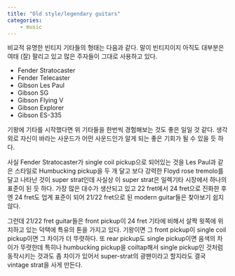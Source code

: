 ```yaml
---
title: "Old style/legendary guitars"
categories:
    - music
---
```


비교적 유명한 빈티지 기타들의 형태는 다음과 같다. 말이 빈티지이지 아직도 대부분은 여태 (잘) 팔리고 있고 많은 주자들이 그대로 사용하고 있다. 

- Fender Stratocaster
- Fender Telecaster
- Gibson Les Paul
- Gibson SG
- Gibson Flying V
- Gibson Explorer
- Gibson ES-335

기왕에 기타를 시작했다면 위 기타들을 한번씩 경험해보는 것도 좋은 일일 것 같다. 생각외로 자신이 바라는 사운드가 어떤 사운드인가 알게 되는 좋은 기회가 될 수 있을 듯 하다.

사실 Fender Stratocaster가 single coil pickup으로 되어있는 것을 Les Paul과 같은 스타일로 Humbucking pickup을 두 개 달고 보다 강력한 Floyd rose tremolo를 달고 나타난 것이 super strat인데 사실상 이 super strat은 일렉기타 시장에서 하나의 표준이 된 듯 하다. 가장 많은 대수가 생산되고 있고 22 fret에서 24 fret으로 진화한 후엔 24 fret도 업계 표준이 되어 21/22 fret으로 된 modern guitar들은 찾아보기 쉽지 않다.

그런데 21/22 fret guitar들은 front pickup이 24 fret 기타에 비해서 살짝 윗쪽에 위치하고 있는 덕택에 특유의 톤을 가지고 있다. 기왕이면 그 front pickup이 single coil pickup이면 그 차이가 더 뚜렷하다. 또 rear pickup도 single pickup이면 음색의 차이가 뚜렷한데 특히나 humbucking pickup을 coiltap해서 single pickup인 것처럼 동작시키는 것과도 좀 차이가 있어서 super-strat의 광팬이라고 할지라도 결국 vintage strat을 사게 만든다.

